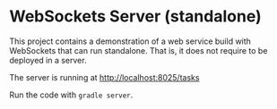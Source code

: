 # WebSockets Server (standalone)
This project contains a demonstration of a web service build with WebSockets
that can run standalone. That is, it does not require to be deployed in a server. 

The server is running at [http://localhost:8025/tasks](http://localhost:8025/tasks)

Run the code with ```gradle server```. 

